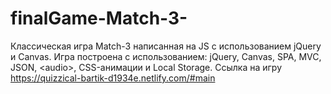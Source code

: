 # finalGame-Match-3-
Классическая игра Match-3 написанная на JS с использованием jQuery и Canvas. Игра построена с использованием:  jQuery, Canvas, SPA, MVC, JSON, &lt;audio>, CSS-анимации и Local Storage. Ссылка на игру https://quizzical-bartik-d1934e.netlify.com/#main
